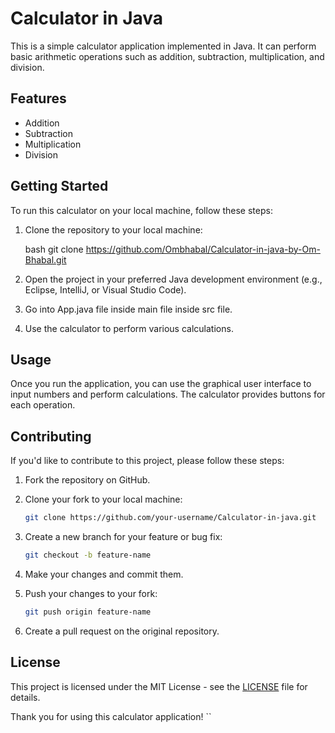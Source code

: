 # Calculator in Java

This is a simple calculator application implemented in Java. It can perform basic arithmetic operations such as addition, subtraction, multiplication, and division.

## Features

- Addition
- Subtraction
- Multiplication
- Division

## Getting Started

To run this calculator on your local machine, follow these steps:

1. Clone the repository to your local machine:

   bash
   git clone https://github.com/Ombhabal/Calculator-in-java-by-Om-Bhabal.git
   

2. Open the project in your preferred Java development environment (e.g., Eclipse, IntelliJ, or Visual Studio Code).

3. Go into App.java file inside main file inside src file.

4. Use the calculator to perform various calculations.

## Usage

Once you run the application, you can use the graphical user interface to input numbers and perform calculations. The calculator provides buttons for each operation.

## Contributing

If you'd like to contribute to this project, please follow these steps:

1. Fork the repository on GitHub.

2. Clone your fork to your local machine:

   ```bash
   git clone https://github.com/your-username/Calculator-in-java.git
   ```

3. Create a new branch for your feature or bug fix:

   ```bash
   git checkout -b feature-name
   ```

4. Make your changes and commit them.

5. Push your changes to your fork:

   ```bash
   git push origin feature-name
   ```

6. Create a pull request on the original repository.

## License

This project is licensed under the MIT License - see the [LICENSE](LICENSE) file for details.

Thank you for using this calculator application!
``
